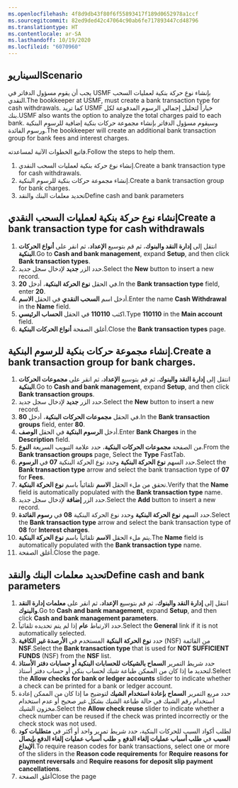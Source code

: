 ```yaml
---
ms.openlocfilehash: 4f8d9db43f80f6f55893417f189d0652978a1ccf
ms.sourcegitcommit: 82ed9ded42c47064c90ab6fe717893447cd48796
ms.translationtype: HT
ms.contentlocale: ar-SA
ms.lasthandoff: 10/19/2020
ms.locfileid: "6070960"
---
```

## <a name="scenario"></a><span data-ttu-id="32c54-101">السيناريو</span><span class="sxs-lookup"><span data-stu-id="32c54-101">Scenario</span></span>

<span data-ttu-id="32c54-102">يجب أن يقوم مسؤول الدفاتر في USMF بإنشاء نوع حركة بنكية لعمليات السحب النقدي.</span><span class="sxs-lookup"><span data-stu-id="32c54-102">The bookkeeper at USMF, must create a bank transaction type for cash withdrawals.</span></span> <span data-ttu-id="32c54-103">كما تريد USMF خياراً لتحليل إجمالي الرسوم المدفوعة لكل بنك.</span><span class="sxs-lookup"><span data-stu-id="32c54-103">USMF also wants the option to analyze the total charges paid to each bank.</span></span> <span data-ttu-id="32c54-104">وسيقوم مسؤول الدفاتر بإنشاء مجموعة حركات بنكية إضافية للرسوم البنكية ورسوم الفائدة.</span><span class="sxs-lookup"><span data-stu-id="32c54-104">The bookkeeper will create an additional bank transaction group for bank fees and interest charges.</span></span>

<span data-ttu-id="32c54-105">فاتبع الخطوات الآتية لمساعدته.</span><span class="sxs-lookup"><span data-stu-id="32c54-105">Follow the steps to help them.</span></span>

1.  <span data-ttu-id="32c54-106">إنشاء نوع حركة بنكية لعمليات السحب النقدي.</span><span class="sxs-lookup"><span data-stu-id="32c54-106">Create a bank transaction type for cash withdrawals.</span></span>
2.  <span data-ttu-id="32c54-107">إنشاء مجموعة حركات بنكية للرسوم البنكية.</span><span class="sxs-lookup"><span data-stu-id="32c54-107">Create a bank transaction group for bank charges.</span></span>
3.  <span data-ttu-id="32c54-108">تحديد معلمات البنك والنقد</span><span class="sxs-lookup"><span data-stu-id="32c54-108">Define cash and bank parameters</span></span>


## <a name="create-a-bank-transaction-type-for-cash-withdrawals"></a><span data-ttu-id="32c54-109">إنشاء نوع حركة بنكية لعمليات السحب النقدي</span><span class="sxs-lookup"><span data-stu-id="32c54-109">Create a bank transaction type for cash withdrawals</span></span>

1.  <span data-ttu-id="32c54-110">انتقل إلى **‏‫إدارة النقد والبنوك‬**، ثم قم بتوسيع **الإعداد**، ثم انقر على **أنواع الحركات البنكية**.</span><span class="sxs-lookup"><span data-stu-id="32c54-110">Go to **Cash and bank management**, expand **Setup**, and then click **Bank transaction types**.</span></span>
2.  <span data-ttu-id="32c54-111">حدد الزر **جديد** لإدخال سجل جديد.</span><span class="sxs-lookup"><span data-stu-id="32c54-111">Select the **New** button to insert a new record.</span></span>
3.  <span data-ttu-id="32c54-112">في الحقل **نوع الحركة البنكية**، أدخل **20**.</span><span class="sxs-lookup"><span data-stu-id="32c54-112">In the **Bank transaction type** field, enter **20**.</span></span>
4.  <span data-ttu-id="32c54-113">أدخل اسم **السحب النقدي** في الحقل **الاسم**.</span><span class="sxs-lookup"><span data-stu-id="32c54-113">Enter the name **Cash Withdrawal** in the **Name** field.</span></span>
5.  <span data-ttu-id="32c54-114">اكتب **110110** في الحقل **الحساب الرئيسي**.</span><span class="sxs-lookup"><span data-stu-id="32c54-114">Type **110110** in the **Main account** field.</span></span>
6.  <span data-ttu-id="32c54-115">أغلق الصفحة **أنواع الحركات البنكية**.</span><span class="sxs-lookup"><span data-stu-id="32c54-115">Close the **Bank transaction types** page.</span></span>


## <a name="create-a-bank-transaction-group-for-bank-charges"></a><span data-ttu-id="32c54-116">إنشاء مجموعة حركات بنكية للرسوم البنكية.</span><span class="sxs-lookup"><span data-stu-id="32c54-116">Create a bank transaction group for bank charges.</span></span> 

1.  <span data-ttu-id="32c54-117">انتقل إلى **‏‫إدارة النقد والبنوك‬**، ثم قم بتوسيع **الإعداد**، ثم انقر على **مجموعات الحركات البنكية**.</span><span class="sxs-lookup"><span data-stu-id="32c54-117">Go to **Cash and bank management**, expand **Setup**, and then click **Bank transaction groups**.</span></span>
2.  <span data-ttu-id="32c54-118">حدد الزر **جديد** لإدخال سجل جديد.</span><span class="sxs-lookup"><span data-stu-id="32c54-118">Select the **New** button to insert a new record.</span></span>
3.  <span data-ttu-id="32c54-119">في الحقل **مجموعات الحركات البنكية**، أدخل **80**.</span><span class="sxs-lookup"><span data-stu-id="32c54-119">In the **Bank transaction groups** field, enter **80**.</span></span>
4.  <span data-ttu-id="32c54-120">أدخل **الرسوم البنكية** في الحقل **الوصف**.</span><span class="sxs-lookup"><span data-stu-id="32c54-120">Enter **Bank Charges** in the **Description** field.</span></span>
5.  <span data-ttu-id="32c54-121">من الصفحة **مجموعات الحركات البنكية**، حدد علامة التبويب السريعة **النوع**.</span><span class="sxs-lookup"><span data-stu-id="32c54-121">From the **Bank transaction groups** page, Select the **Type** FastTab.</span></span>
6.  <span data-ttu-id="32c54-122">حدد السهم **نوع الحركة البنكية** وحدد نوع الحركة البنكية **07** في **الرسوم**.</span><span class="sxs-lookup"><span data-stu-id="32c54-122">Select the **Bank transaction type** arrow and select the bank transaction type of **07** for **Fees**.</span></span> 
7.  <span data-ttu-id="32c54-123">تحقق من ملء الحقل **الاسم** تلقائياً باسم **نوع الحركة البنكية**.</span><span class="sxs-lookup"><span data-stu-id="32c54-123">Verify that the **Name** field is automatically populated with the **Bank transaction type** name.</span></span>
8.  <span data-ttu-id="32c54-124">حدد الزر **إضافة** لإدخال سجل جديد.</span><span class="sxs-lookup"><span data-stu-id="32c54-124">Select the **Add** button to insert a new record.</span></span>
9.  <span data-ttu-id="32c54-125">حدد السهم **نوع الحركة البنكية** وحدد نوع الحركة البنكية **08** في **رسوم الفائدة**.</span><span class="sxs-lookup"><span data-stu-id="32c54-125">Select the **Bank transaction type** arrow and select the bank transaction type of **08** for **Interest charges**.</span></span> 
10. <span data-ttu-id="32c54-126">يتم ملء الحقل **الاسم** تلقائياً باسم **نوع الحركة البنكية**.</span><span class="sxs-lookup"><span data-stu-id="32c54-126">The **Name** field is automatically populated with the **Bank transaction type** name.</span></span>
11. <span data-ttu-id="32c54-127">أغلق الصفحة.</span><span class="sxs-lookup"><span data-stu-id="32c54-127">Close the page.</span></span>


## <a name="define-cash-and-bank-parameters"></a><span data-ttu-id="32c54-128">تحديد معلمات البنك والنقد</span><span class="sxs-lookup"><span data-stu-id="32c54-128">Define cash and bank parameters</span></span> 

1.  <span data-ttu-id="32c54-129">انتقل إلى **‏‫إدارة النقد والبنوك‬**، ثم قم بتوسيع **الإعداد**، ثم انقر على **معلمات إدارة النقد والبنوك**.</span><span class="sxs-lookup"><span data-stu-id="32c54-129">Go to **Cash and bank management**, expand **Setup**, and then click **Cash and bank management parameters**.</span></span>
2.  <span data-ttu-id="32c54-130">حدد الارتباط **عام** إذا لم يتم تحديده تلقائياً.</span><span class="sxs-lookup"><span data-stu-id="32c54-130">Select the **General** link if it is not automatically selected.</span></span>
3.  <span data-ttu-id="32c54-131">حدد **نوع الحركة البنكية** المستخدم في **الأرصدة غير الكافية**‏ (NSF) من القائمة **NSF**.</span><span class="sxs-lookup"><span data-stu-id="32c54-131">Select the **Bank transaction type** that is used for **NOT SUFFICIENT FUNDS** (NSF) from the **NSF** list.</span></span>
4.  <span data-ttu-id="32c54-132">حدد شريط التمرير **السماح بالشيكات للحسابات البنكية أو حسابات دفتر الأستاذ** لتحديد ما إذا كان من الممكن طباعة شيك لحساب بنكي أو حساب دفتر أستاذ.</span><span class="sxs-lookup"><span data-stu-id="32c54-132">Select the **Allow checks for bank or ledger accounts** slider to indicate whether a check can be printed for a bank or ledger account.</span></span>
5.  <span data-ttu-id="32c54-133">حدد مربع التمرير **السماح بإعادة استخدام الشيك** لتوضيح ما إذا كان من الممكن إعادة استخدام رقم الشيك في حالة طباعة الشيك بشكل غير صحيح أو عدم استخدام مخزون الشيك.</span><span class="sxs-lookup"><span data-stu-id="32c54-133">Select the **Allow check reuse** slider to indicate whether a check number can be reused if the check was printed incorrectly or the check stock was not used.</span></span>
6.  <span data-ttu-id="32c54-134">لطلب أكواد السبب للحركات البنكية، حدد شريط تمرير واحد أو أكثر في **متطلبات كود السبب** في **طلب أسباب عمليات إلغاء الدفع** و **طلب أسباب عمليات إلغاء الدفع بإيصال الإيداع**.</span><span class="sxs-lookup"><span data-stu-id="32c54-134">To require reason codes for bank transactions, select one or more of the sliders in the **Reason code requirements** for **Require reasons for payment reversals** and **Require reasons for deposit slip payment cancellations**.</span></span>
7.  <span data-ttu-id="32c54-135">أغلق الصفحة</span><span class="sxs-lookup"><span data-stu-id="32c54-135">Close the page</span></span>





